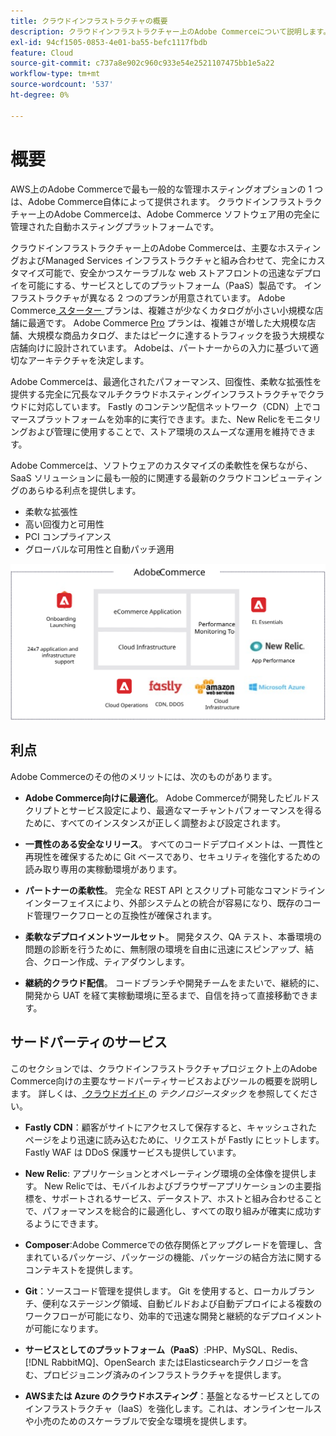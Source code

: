 ```yaml
---
title: クラウドインフラストラクチャの概要
description: クラウドインフラストラクチャー上のAdobe Commerceについて説明します。
exl-id: 94cf1505-0853-4e01-ba55-befc1117fbdb
feature: Cloud
source-git-commit: c737a8e902c960c933e54e2521107475bb1e5a22
workflow-type: tm+mt
source-wordcount: '537'
ht-degree: 0%

---
```



# 概要

AWS上のAdobe Commerceで最も一般的な管理ホスティングオプションの 1 つは、Adobe Commerce自体によって提供されます。 クラウドインフラストラクチャー上のAdobe Commerceは、Adobe Commerce ソフトウェア用の完全に管理された自動ホスティングプラットフォームです。

クラウドインフラストラクチャー上のAdobe Commerceは、主要なホスティングおよびManaged Services インフラストラクチャと組み合わせて、完全にカスタマイズ可能で、安全かつスケーラブルな web ストアフロントの迅速なデプロイを可能にする、サービスとしてのプラットフォーム（PaaS）製品です。 インフラストラクチャが異なる 2 つのプランが用意されています。 Adobe Commerce[ スターター ](https://experienceleague.adobe.com/docs/commerce-cloud-service/user-guide/architecture/cloud-architecture.html#starter-projects) プランは、複雑さが少なくカタログが小さい小規模な店舗に最適です。 Adobe Commerce [Pro](https://experienceleague.adobe.com/docs/commerce-cloud-service/user-guide/architecture/cloud-architecture.html#pro-projects) プランは、複雑さが増した大規模な店舗、大規模な商品カタログ、またはピークに達するトラフィックを扱う大規模な店舗向けに設計されています。 Adobeは、パートナーからの入力に基づいて適切なアーキテクチャを決定します。

Adobe Commerceは、最適化されたパフォーマンス、回復性、柔軟な拡張性を提供する完全に冗長なマルチクラウドホスティングインフラストラクチャでクラウドに対応しています。 Fastly のコンテンツ配信ネットワーク（CDN）上でコマースプラットフォームを効率的に実行できます。また、New Relicをモニタリングおよび管理に使用することで、ストア環境のスムーズな運用を維持できます。

Adobe Commerceは、ソフトウェアのカスタマイズの柔軟性を保ちながら、SaaS ソリューションに最も一般的に関連する最新のクラウドコンピューティングのあらゆる利点を提供します。

- 柔軟な拡張性
- 高い回復力と可用性
- PCI コンプライアンス
- グローバルな可用性と自動パッチ適用

![ クラウドインフラストラクチャー上のAdobe Commerceのアーキテクチャ要素を示す図 ](../../../assets/playbooks/adobe-commerce-cloud-infrastructure.svg)

## 利点

Adobe Commerceのその他のメリットには、次のものがあります。

- **Adobe Commerce向けに最適化**。 Adobe Commerceが開発したビルドスクリプトとサービス設定により、最適なマーチャントパフォーマンスを得るために、すべてのインスタンスが正しく調整および設定されます。

- **一貫性のある安全なリリース**。 すべてのコードデプロイメントは、一貫性と再現性を確保するために Git ベースであり、セキュリティを強化するための読み取り専用の実稼動環境があります。

- **パートナーの柔軟性**。 完全な REST API とスクリプト可能なコマンドラインインターフェイスにより、外部システムとの統合が容易になり、既存のコード管理ワークフローとの互換性が確保されます。

- **柔軟なデプロイメントツールセット**。 開発タスク、QA テスト、本番環境の問題の診断を行うために、無制限の環境を自由に迅速にスピンアップ、結合、クローン作成、ティアダウンします。

- **継続的クラウド配信**。 コードブランチや開発チームをまたいで、継続的に、開発から UAT を経て実稼動環境に至るまで、自信を持って直接移動できます。

## サードパーティのサービス

このセクションでは、クラウドインフラストラクチャプロジェクト上のAdobe Commerce向けの主要なサードパーティサービスおよびツールの概要を説明します。 詳しくは、[ クラウドガイド ](https://experienceleague.adobe.com/docs/commerce-cloud-service/user-guide/architecture/tech-stack.html) の _テクノロジースタック_ を参照してください。

- **Fastly CDN**：顧客がサイトにアクセスして保存すると、キャッシュされたページをより迅速に読み込むために、リクエストが Fastly にヒットします。 Fastly WAF は DDoS 保護サービスも提供しています。

- **New Relic**: アプリケーションとオペレーティング環境の全体像を提供します。 New Relicでは、モバイルおよびブラウザーアプリケーションの主要指標を、サポートされるサービス、データストア、ホストと組み合わせることで、パフォーマンスを総合的に最適化し、すべての取り組みが確実に成功するようにできます。

- **Composer**:Adobe Commerceでの依存関係とアップグレードを管理し、含まれているパッケージ、パッケージの機能、パッケージの結合方法に関するコンテキストを提供します。

- **Git**：ソースコード管理を提供します。 Git を使用すると、ローカルブランチ、便利なステージング領域、自動ビルドおよび自動デプロイによる複数のワークフローが可能になり、効率的で迅速な開発と継続的なデプロイメントが可能になります。

- **サービスとしてのプラットフォーム（PaaS）**:PHP、MySQL、Redis、[!DNL RabbitMQ]、OpenSearch またはElasticsearchテクノロジーを含む、プロビジョニング済みのインフラストラクチャを提供します。

- **AWSまたは Azure のクラウドホスティング**：基盤となるサービスとしてのインフラストラクチャ（IaaS）を強化します。これは、オンラインセールスや小売のためのスケーラブルで安全な環境を提供します。
